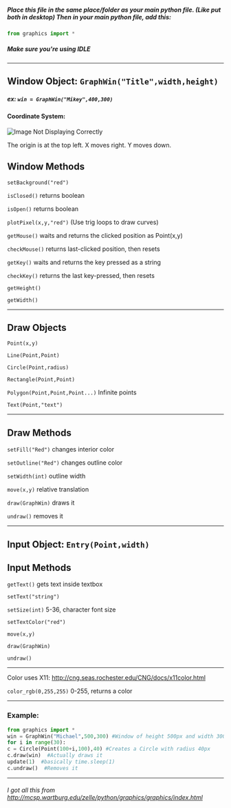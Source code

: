 
##### Place this file in the **same** place/folder as your main python file. (Like put both in desktop) Then in your main python file, add this:
```python
from graphics import *
```
##### Make sure you're using IDLE
***
## Window Object: `GraphWin("Title",width,height)`

##### ex: `win = GraphWin("Mikey",400,300)`

#### Coordinate System:

![Image Not Displaying Correctly](https://cloud.githubusercontent.com/assets/15696473/22276676/34aafcb2-e283-11e6-8ff3-a6e6f97dc931.png "Coordinate System")

The origin is at the top left. X moves right. Y moves down.

## Window Methods


  `setBackground("red")`
  
  `isClosed()`   returns boolean
  
  `isOpen()`     returns boolean
  
  `plotPixel(x,y,"red")` (Use trig loops to draw curves)
  
  `getMouse()`  waits and returns the clicked position as Point(x,y)
  
  `checkMouse()`  returns last-clicked position, then resets
  
  `getKey()`    waits and returns the key pressed as a string
  
  `checkKey()`    returns the last key-pressed, then resets
  
  `getHeight()`
  
  `getWidth()`
  
  __________________
  
## Draw Objects
  
  
  
  
  `Point(x,y)` 
  
  
  `Line(Point,Point)`
  
  
  `Circle(Point,radius)` 
  
  
  `Rectangle(Point,Point)`
  
  
  `Polygon(Point,Point,Point...)`   Infinite points
  
  
  `Text(Point,"text")`
  ____________________

## Draw Methods
  
  
  
  
  `setFill("Red")`   changes interior color
  
  
  `setOutline("Red")`   changes outline color
  
  
  `setWidth(int)`   outline width
  
  
  `move(x,y)`    relative translation
  
  `draw(GraphWin)`  draws it
  
  `undraw()`   removes it
  
  ______________
## Input Object: `Entry(Point,width)`
  
## Input Methods
  
  
  
  
  `getText()`    gets text inside textbox 
  
  
  `setText("string")`
  
  
  `setSize(int)`  5-36, character font size
  
  
  `setTextColor("red")`
  
  
  `move(x,y)`
  
  
  `draw(GraphWin)`
  
  
  `undraw()`
  ___________________________
  Color uses X11: http://cng.seas.rochester.edu/CNG/docs/x11color.html
  
  `color_rgb(0,255,255)`  0-255, returns a color
  _________________
###  Example:
  ```python
from graphics import *
win = GraphWin("Michael",500,300) #Window of height 500px and width 300px
for i in range(30):
  c = Circle(Point(100+i,100),40) #Creates a Circle with radius 40px
  c.draw(win)  #Actually draws it
  update(1)  #basically time.sleep(1)
  c.undraw()  #Removes it
```



------------
###### I got all this from http://mcsp.wartburg.edu/zelle/python/graphics/graphics/index.html
